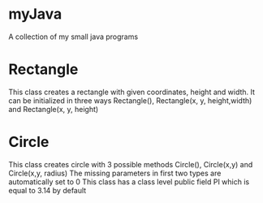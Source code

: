 myJava
======

A collection of my small java programs


Rectangle
=========

This class creates a rectangle with given coordinates, height and width.
It can be initialized in three ways Rectangle(), Rectangle(x, y, height,width) and Rectangle(x, y, height)

Circle
======

This class creates circle with 3 possible methods
Circle(), Circle(x,y) and Circle(x,y, radius)
The missing parameters in first two types are automatically set to 0
This class has a class level public field PI which is equal to 3.14 by default
